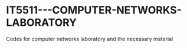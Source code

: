 # IT5511---COMPUTER-NETWORKS-LABORATORY
Codes for computer networks laboratory and the necessary material
